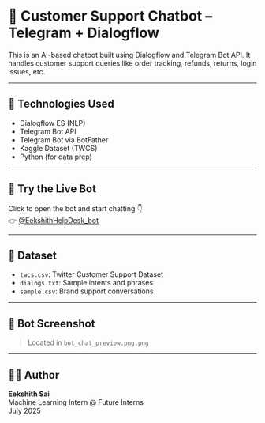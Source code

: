 # 🤖 Customer Support Chatbot – Telegram + Dialogflow

This is an AI-based chatbot built using Dialogflow and Telegram Bot API. It handles customer support queries like order tracking, refunds, returns, login issues, etc.

---

## 🧠 Technologies Used

- Dialogflow ES (NLP)
- Telegram Bot API
- Telegram Bot via BotFather
- Kaggle Dataset (TWCS)
- Python (for data prep)

---

## 💬 Try the Live Bot

Click to open the bot and start chatting 👇  
👉 [@EekshithHelpDesk_bot](https://t.me/EekshithHelpDesk_bot)

---

## 📁 Dataset

- `twcs.csv`: Twitter Customer Support Dataset  
- `dialogs.txt`: Sample intents and phrases  
- `sample.csv`: Brand support conversations

---

## 📸 Bot Screenshot

> Located in `bot_chat_preview.png.png`

---

## 👨‍💻 Author

**Eekshith Sai**  
Machine Learning Intern @ Future Interns  
July 2025
